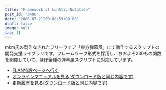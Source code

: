 ```yaml
---
title: "Framework of LunAtic Notation"
post_id: "3486"
date: "2006-07-21T00:00:59+09:00"
draft: false
image: null
tag: []
---
```



mkm氏の製作なされたフリーウェア「東方弾幕風」にて動作するスクリプトの開発支援ライブラリです。フレームワーク形式を採用し、おおよそ230もの関数を網羅していて、ほぼ全種の弾幕風スクリプトに対応しています。

  * [FLAN特設ページへ行く](/tag/flan)
  * [オンラインマニュアルを見る(ダウンロード版と同じ内容です)](/!/flan/)
  * [更新履歴を見る(ダウンロード版と同じ内容です)](/!/flan/DATA/__history.xml)
